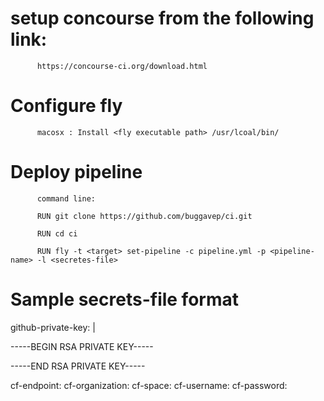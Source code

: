 # setup concourse from the following link:
          https://concourse-ci.org/download.html

# Configure fly
          macosx : Install <fly executable path> /usr/lcoal/bin/

# Deploy pipeline
          command line:
          
          RUN git clone https://github.com/buggavep/ci.git
          
          RUN cd ci

          RUN fly -t <target> set-pipeline -c pipeline.yml -p <pipeline-name> -l <secretes-file>

# Sample secrets-file format

github-private-key: |
 
 -----BEGIN RSA PRIVATE KEY-----
 
 -----END RSA PRIVATE KEY-----

cf-endpoint: 
cf-organization: 
cf-space: 
cf-username: 
cf-password: 


